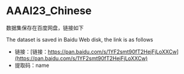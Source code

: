 # AAAI23_Chinese

数据集保存在百度网盘，链接如下

The dataset is saved in Baidu Web disk, the link is as follows
* 链接：[链接：https://pan.baidu.com/s/1YF2smt90fT2HejFjLoXXCw](https://pan.baidu.com/s/1YF2smt90fT2HejFjLoXXCw)
* 提取码：name
